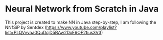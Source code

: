 # Neural Network from Scratch in Java
This project is created to make NN in Java step-by-step, I am following the NNfSiP by Sentdex (https://www.youtube.com/playlist?list=PLQVvvaa0QuDcjD5BAw2DxE6OF2tius3V3)
